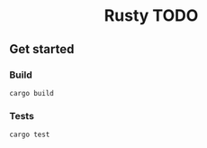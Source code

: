 <h1 align="center">Rusty TODO</h1>

## Get started

### Build
`cargo build`

### Tests
`cargo test`
